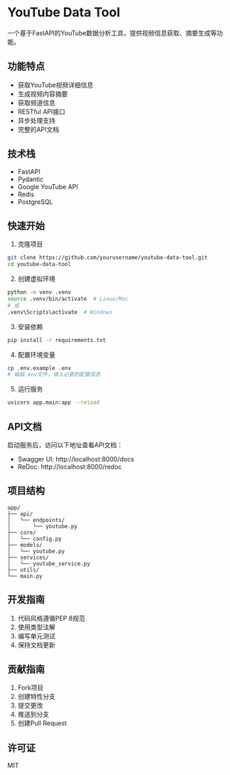 # YouTube Data Tool

一个基于FastAPI的YouTube数据分析工具，提供视频信息获取、摘要生成等功能。

## 功能特点

- 获取YouTube视频详细信息
- 生成视频内容摘要
- 获取频道信息
- RESTful API接口
- 异步处理支持
- 完整的API文档

## 技术栈

- FastAPI
- Pydantic
- Google YouTube API
- Redis
- PostgreSQL

## 快速开始

1. 克隆项目
```bash
git clone https://github.com/yourusername/youtube-data-tool.git
cd youtube-data-tool
```

2. 创建虚拟环境
```bash
python -m venv .venv
source .venv/bin/activate  # Linux/Mac
# 或
.venv\Scripts\activate  # Windows
```

3. 安装依赖
```bash
pip install -r requirements.txt
```

4. 配置环境变量
```bash
cp .env.example .env
# 编辑.env文件，填入必要的配置信息
```

5. 运行服务
```bash
uvicorn app.main:app --reload
```

## API文档

启动服务后，访问以下地址查看API文档：

- Swagger UI: http://localhost:8000/docs
- ReDoc: http://localhost:8000/redoc

## 项目结构

```
app/
├── api/
│   └── endpoints/
│       └── youtube.py
├── core/
│   └── config.py
├── models/
│   └── youtube.py
├── services/
│   └── youtube_service.py
├── utils/
└── main.py
```

## 开发指南

1. 代码风格遵循PEP 8规范
2. 使用类型注解
3. 编写单元测试
4. 保持文档更新

## 贡献指南

1. Fork项目
2. 创建特性分支
3. 提交更改
4. 推送到分支
5. 创建Pull Request

## 许可证

MIT